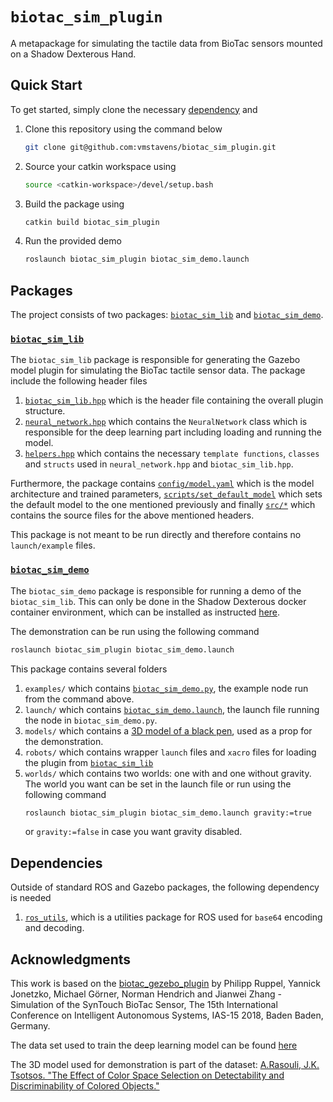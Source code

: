 # `biotac_sim_plugin`

A metapackage for simulating the tactile data from BioTac sensors mounted on a Shadow Dexterous Hand.

## Quick Start

To get started, simply clone the necessary [dependency](##Dependencies) and

1. Clone this repository using the command below
	```bash
	git clone git@github.com:vmstavens/biotac_sim_plugin.git
	```
2. Source your catkin workspace using
	```bash
	source <catkin-workspace>/devel/setup.bash
	```
3. Build the package using
	```bash
	catkin build biotac_sim_plugin
	```
4. Run the provided demo
	```bash
	roslaunch biotac_sim_plugin biotac_sim_demo.launch
	```
## Packages

The project consists of two packages: [`biotac_sim_lib`](###`biotac_sim_lib`) and [`biotac_sim_demo`](###`biotac_sim_demo`).

### [`biotac_sim_lib`](biotac_sim_lib/)
The `biotac_sim_lib` package is responsible for generating the Gazebo model plugin for simulating the BioTac tactile sensor data. The package include the following header files
1. [`biotac_sim_lib.hpp`](biotac_sim_lib/include/biotac_sim_lib/biotac_sim_lib.hpp) which is the header file containing the overall plugin structure.
2. [`neural_network.hpp`](biotac_sim_lib/include/biotac_sim_lib/neural_network.hpp) which contains the `NeuralNetwork` class which is responsible for the deep learning part including loading and running the model.
3. [`helpers.hpp`](biotac_sim_lib/include/biotac_sim_lib/helpers.hpp) which contains the necessary `template functions`, `classes` and `structs` used in `neural_network.hpp` and `biotac_sim_lib.hpp`.

Furthermore, the package contains [`config/model.yaml`](biotac_sim_lib/config/model.yaml) which is the model architecture and trained parameters, [`scripts/set_default_model`](biotac_sim_lib/scripts/set_default_model) which sets the default model to the one mentioned previously and finally [`src/*`](biotac_sim_lib/src/) which contains the source files for the above mentioned headers. <par>

This package is not meant to be run directly and therefore contains no `launch/example` files.
### [`biotac_sim_demo`]((biotac_sim_demo/))

The `biotac_sim_demo` package is responsible for running a demo of the `biotac_sim_lib`. This can only be done in the Shadow Dexterous docker container environment, which can be installed as instructed [here](https://dexterous-hand.readthedocs.io/en/latest/user_guide/1_4_simulated_hand_gazebo.html). <par>

The demonstration can be run using the following command
```bash
roslaunch biotac_sim_plugin biotac_sim_demo.launch
```
This package contains several folders
1. `examples/` which contains [`biotac_sim_demo.py`](biotac_sim_demo/examples/biotac_sim_demo.py), the example node run from the command above.
2. `launch/` which contains [`biotac_sim_demo.launch`](biotac_sim_demo/launch/biotac_sim_demo.launch), the launch file running the node in `biotac_sim_demo.py`.
3. `models/` which contains a [3D model of a black pen](##Acknowledgments), used as a prop for the demonstration.
4. `robots/` which contains wrapper `launch` files and `xacro` files for loading the plugin from [`biotac_sim_lib`](###`biotac_sim_lib`)
5. `worlds/` which contains two worlds: one with and one without gravity. The world you want can be set in the launch file or run using the following command
	```bash
	roslaunch biotac_sim_plugin biotac_sim_demo.launch gravity:=true
	```
	or `gravity:=false` in case you want gravity disabled.

## Dependencies

Outside of standard ROS and Gazebo packages, the following dependency is needed
1. [`ros_utils`](https://github.com/vmstavens/ros_utils), which is a utilities package for ROS used for `base64` encoding and decoding.

## Acknowledgments

This work is based on the [biotac_gezebo_plugin](https://github.com/TAMS-Group/biotac_gazebo_plugin) by Philipp Ruppel, Yannick Jonetzko, Michael Görner, Norman Hendrich and Jianwei Zhang - Simulation of the SynTouch BioTac Sensor, The 15th International Conference on Intelligent Autonomous Systems, IAS-15 2018, Baden Baden, Germany. <par>

The data set used to train the deep learning model can be found [here](https://tams.informatik.uni-hamburg.de/research/datasets/index.php#biotac_single_contact_response) <par>

The 3D model used for demonstration is part of the dataset: [A.Rasouli, J.K. Tsotsos. "The Effect of Color Space Selection on Detectability and Discriminability of Colored Objects."](https://data.nvision2.eecs.yorku.ca/3DGEMS/)